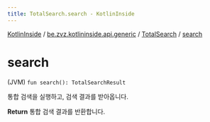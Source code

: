 ```yaml
---
title: TotalSearch.search - KotlinInside
---
```


[KotlinInside](../../index.html) / [be.zvz.kotlininside.api.generic](../index.html) / [TotalSearch](index.html) / [search](./search.html)

# search

(JVM) `fun search(): TotalSearchResult`

통합 검색을 실행하고, 검색 결과를 받아옵니다.

**Return**
통합 검색 결과를 반환합니다.

